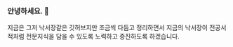 ### 안녕하세요. 👋
지금은 그저 낙서장같은 깃허브지만 조금씩 다듬고 정리하면서 
지금의 낙서장이 전공서적처럼 전문지식을 담을 수 있도록
노력하고 증진하도록 하겠습니다.

<!--
**hichoong/hichoong** is a ✨ _special_ ✨ repository because its `README.md` (this file) appears on your GitHub profile.

Here are some ideas to get you started:

- 🔭 I’m currently working on ...
- 🌱 I’m currently learning ...
- 👯 I’m looking to collaborate on ...
- 🤔 I’m looking for help with ...
- 💬 Ask me about ...
- 📫 How to reach me: ...
- 😄 Pronouns: ...
- ⚡ Fun fact: ...
-->
